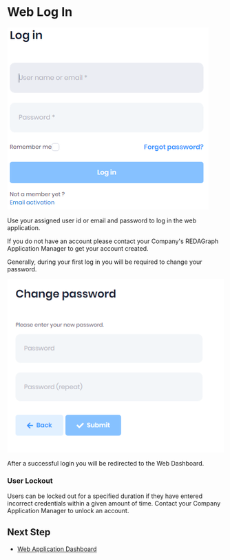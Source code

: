 # Web Log In


![login.PNG](../../images/login.PNG)

Use your assigned user id or email and password to log in the web application. 

If you do not have an account please contact your Company's REDAGraph Application Manager to get your account created.

Generally, during your first log in you will be required to change your password.

![resetpassword.PNG](../../images/resetpassword.PNG)

After a successful login you will be redirected to the Web Dashboard.

### User Lockout
 Users can be locked out for a specified duration if they have entered incorrect credentials within a given amount of time. Contact your Company Application Manager to unlock an account.

 ## Next Step

* [Web Application Dashboard](../dashboard/customizing.md)
